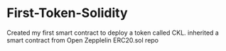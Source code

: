 # First-Token-Solidity
Created my first smart contract to deploy a token called CKL. inherited a smart contract from Open Zepplelin ERC20.sol repo
